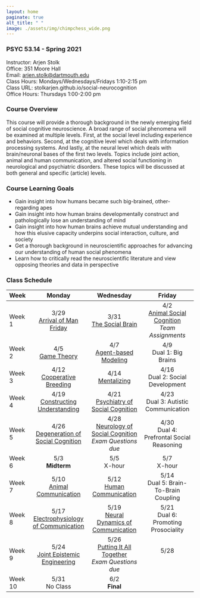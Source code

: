 ```yaml
---
layout: home
paginate: true
alt_title: " "
image: ./assets/img/chimpchess_wide.png
---
```


### PSYC 53.14 - Spring 2021
Instructor: Arjen Stolk  
Office: 351 Moore Hall  
Email: arjen.stolk@dartmouth.edu  
Class Hours: Mondays/Wednesdays/Fridays 1:10-2:15 pm  
Class URL: stolkarjen.github.io/social-neurocognition  
Office Hours: Thursdays 1:00-2:00 pm

### Course Overview
This course will provide a thorough background in the newly emerging field of social cognitive neuroscience. A broad range of social phenomena will be examined at multiple levels. First, at the social level including experience and behaviors. Second, at the cognitive level which deals with information processing systems. And lastly, at the neural level which deals with brain/neuronal bases of the first two levels. Topics include joint action, animal and human communication, and altered social functioning in neurological and psychiatric disorders. These topics will be discussed at both general and specific (article) levels.

### Course Learning Goals
-	Gain insight into how humans became such big-brained, other-regarding apes
-	Gain insight into how human brains developmentally construct and pathologically lose an understanding of mind
-	Gain insight into how human brains achieve mutual understanding and how this elusive capacity underpins social interaction, culture, and society
-	Get a thorough background in neuroscientific approaches for advancing our understanding of human social phenomena  
-	Learn how to critically read the neuroscientific literature and view opposing theories and data in perspective

### Class Schedule

| Week         |     Monday     |   Wednesday   |     Friday    |
| :---         |     :---:      |     :---:     |     :---:     |
| Week 1       | 3/29 <br /> [Arrival of Man Friday](./book/L01-ManFriday.md) | 3/31 <br /> [The Social Brain](./book/L02-SocialBrain.md) | 4/2 <br /> [Animal Social Cognition](./book/L03-AnimalSocialCognition.md) <br /> *Team Assignments* |
| Week 2       | 4/5 <br /> [Game Theory](./book/L04-GameTheory.md) | 4/7 <br /> [Agent-based Modeling](./book/L05-AgentBasedModeling.md) | 4/9 <br /> Dual 1: Big Brains |
| Week 3       | 4/12 <br /> [Cooperative Breeding](./book/L06-CooperativeBreeding.md) | 4/14 <br /> [Mentalizing](./book/L07-Mentalizing.md) | 4/16 <br /> Dual 2: Social Development |
| Week 4       | 4/19 <br /> [Constructing Understanding](./book/L08-ConstructingUnderstanding.md) | 4/21 <br /> [Psychiatry of Social Cognition](./book/L09-PsychiatrySocialCognition.md) | 4/23 <br /> Dual 3: Autistic Communication |
| Week 5       | 4/26 <br /> [Degeneration of Social Cognition](./book/L10-DegenerationSocialCognition.md) | 4/28 <br /> [Neurology of Social Cognition](./book/L11-NeurologySocialCognition.md) <br /> *Exam Questions due* | 4/30 <br /> Dual 4: Prefrontal Social Reasoning |
| Week 6       | 5/3 <br /> **Midterm** | 5/5 <br /> X-hour | 5/7 <br /> X-hour |
| Week 7       | 5/10 <br /> [Animal Communication](./book/L12-AnimalCommunication.md) | 5/12 <br /> [Human Communication](./book/L13-HumanCommunication.md) | 5/14 <br /> Dual 5: Brain-To-Brain Coupling |
| Week 8       | 5/17 <br /> [Electrophysiology of Communication](./book/L14-ElectrophysiologyCommunication.md) | 5/19 <br /> [Neural Dynamics of Communication](./book/L15-NeuralDynamicsCommunication.md) | 5/21 <br /> Dual 6: Promoting Prosociality |
| Week 9       | 5/24 <br /> [Joint Epistemic Engineering](./book/L16-JointEpistemicEngineering.md) | 5/26 <br /> [Putting It All Together](./book/L17-PuttingItAllTogether.md) <br /> *Exam Questions due* | 5/28 <br /> <br /> |
| Week 10      | 5/31 <br /> No Class | 6/2 <br /> **Final** | |
